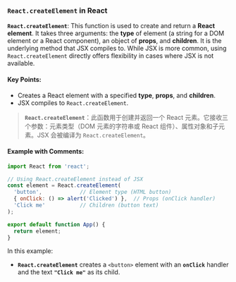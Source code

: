 ### `React.createElement` in React

**`React.createElement`**: This function is used to create and return a **React element**. It takes three arguments: the **type** of element (a string for a DOM element or a React component), an object of **props**, and **children**. It is the underlying method that JSX compiles to. While JSX is more common, using `React.createElement` directly offers flexibility in cases where JSX is not available.

<audio src="..\..\mp3/__`React.create (1).mp3"></audio>

#### Key Points:
- Creates a React element with a specified **type**, **props**, and **children**.
- JSX compiles to `React.createElement`.

> **`React.createElement`**：此函数用于创建并返回一个 React 元素。它接收三个参数：元素类型（DOM 元素的字符串或 React 组件）、属性对象和子元素。JSX 会被编译为 `React.createElement`。
>
> <audio src="..\..\mp3/`React.createEl.mp3"></audio>

#### Example with Comments:

<audio src="..\..\mp3/这段代码展示了如何使用 `Re (1).mp3"></audio>

<audio src="..\..\mp3/This code demon (7).mp3"></audio>

```jsx
import React from 'react';

// Using React.createElement instead of JSX
const element = React.createElement(
  'button',            // Element type (HTML button)
  { onClick: () => alert('Clicked') },  // Props (onClick handler)
  'Click me'           // Children (button text)
);

export default function App() {
  return element;
}
```

In this example:
- **`React.createElement`** creates a `<button>` element with an **`onClick`** handler and the text **`"Click me"`** as its child.